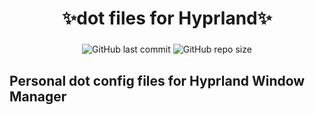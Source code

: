<div align="center">
    <h1>✨dot files for Hyprland✨</h1>
    <h3></h3>
</div>

<div align="center">

<img alt="GitHub last commit" src="https://img.shields.io/github/last-commit/abimagnus/Dot_Files-Hyprland?style=for-the-badge">
<img alt="GitHub repo size" src="https://img.shields.io/github/repo-size/abimagnus/Dot_Files-Hyprland?logo=codesandbox&style=for-the-badge">

</div>

## Personal dot config files for Hyprland Window Manager
